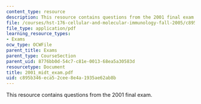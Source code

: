 ```yaml
---
content_type: resource
description: This resource contains questions from the 2001 final exam.
file: /courses/hst-176-cellular-and-molecular-immunology-fall-2005/c895b346eca52cee8e4a1935ae62ab8b_2001_midt_exam.pdf
file_type: application/pdf
learning_resource_types:
- Exams
ocw_type: OCWFile
parent_title: Exams
parent_type: CourseSection
parent_uid: 8776bb0d-54c7-c81e-0013-68ea5a30583d
resourcetype: Document
title: 2001_midt_exam.pdf
uid: c895b346-eca5-2cee-8e4a-1935ae62ab8b
---
```

This resource contains questions from the 2001 final exam.

